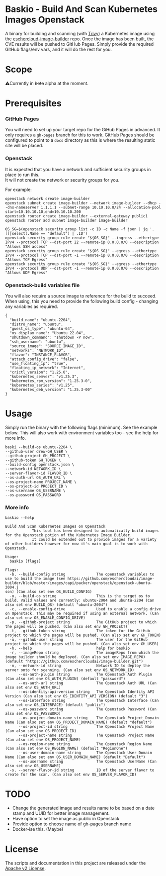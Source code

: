 # Baskio - Build And Scan Kubernetes Images Openstack

A binary for building and scanning (with [Trivy](https://github.com/aquasecurity/trivy)) a Kubernetes image using the [eschercloud-image-builder](https://github.com/eschercloudai/image-builder) repo.
Once the image has been built, the CVE results will be pushed to GitHub Pages. Simply provide the required GitHub flags/env vars, and it will do the rest for you.


# Scope

⚠️Currently in ~~beta~~ alpha at the moment.

# Prerequisites
### GitHub Pages
You will need to set up your target repo for the GiHub Pages in advanced.
It only requires a `gh-pages` branch for this to work.
GitHub Pages should be configured to point to a `docs` directory as this is where the resulting static site will be placed.

### Openstack
It is expected that you have a network and sufficient security groups in place to run this.<br>
It will not create the network or security groups for you.

For example:
```
openstack network create image-builder
openstack subnet create image-builder --network image-builder --dhcp --dns-nameserver 1.1.1.1 --subnet-range 10.10.10.0/24 --allocation-pool start=10.10.10.10,end=10.10.10.200
openstack router create image-builder --external-gateway public1
openstack router add subnet image-builder image-builder

OS_SG=$(openstack security group list -c ID -c Name -f json | jq '.[]|select(.Name == "default") | .ID')
openstack security group rule create "${OS_SG}" --ingress --ethertype IPv4 --protocol TCP --dst-port 22 --remote-ip 0.0.0.0/0 --description "Allows SSH access"
openstack security group rule create "${OS_SG}" --egress --ethertype IPv4 --protocol TCP --dst-port -1 --remote-ip 0.0.0.0/0 --description "Allows TCP Egress"
openstack security group rule create "${OS_SG}" --egress --ethertype IPv4 --protocol UDP --dst-port -1 --remote-ip 0.0.0.0/0 --description "Allows UDP Egress"
```

### Openstack-build variables file
You will also require a source image to reference for the build to succeed.
When using, this you need to provide the following build config - changing any variables as required.
```
{
  "build_name": "ubuntu-2204",
  "distro_name": "ubuntu",
  "guest_os_type": "ubuntu-64",
  "os_display_name": "Ubuntu 22.04",
  "shutdown_command": "shutdown -P now",
  "ssh_username": "ubuntu",
  "source_image": "SOURCE_IMAGE_ID",
  "networks": "NETWORK_ID",
  "flavor": "INSTANCE_FLAVOR",
  "attach_config_drive": "false",
  "use_floating_ip": "true",
  "floating_ip_network": "Internet",
  "crictl_version": "1.25.0",
  "kubernetes_semver": "v1.25.3",
  "kubernetes_rpm_version": "1.25.3-0",
  "kubernetes_series": "v1.25",
  "kubernetes_deb_version": "1.25.3-00"
}
```

# Usage

Simply run the binary with the following flags (minimum). See the example below.
This will also work with environment variables too - see the help for more info.
```shell
baski --build-os ubuntu-2204 \
--github-user drew-GH_USER \
--github-project GH_PROJECT \
--github-token GH_TOKEN \
--build-config openstack.json \
--network-id NETWORK_ID \
--server-flavor-id FLAVOR_ID \
--os-auth-url OS_AUTH_URL \
--os-project-name PROJECT_NAME \
--os-project-id PROJECT_ID \
--os-username OS_USERNAME \
--os-password OS_PASSWORD
```

### More info
```shell
baskio --help

Build And Scan Kubernetes Images on Openstack
            This tool has been designed to automatically build images for the Openstack potion of the Kubernetes Image Builder.
            It could be extended out to provide images for a variety of other builders however for now it's main goal is to work with Openstack.

Usage:
  baskio [flags]

Flags:
  -b, --build-config string              The openstack variables to use to build the image (see https://github.com/eschercloudai/image-builder/blob/master/images/capi/packer/openstack/openstack-ubuntu-2004.j
son) (Can also set env OS_BUILD_CONFIG)
  -o, --build-os string                  This is the target os to build. Valid values are currently: ubuntu-2004 and ubuntu-2204 (Can also set env BUILD_OS) (default "ubuntu-2004")
  -c, --enable-config-drive              Used to enable a config drive on Openstack. This may be required if using an external network. (Can also set env OS_ENABLE_CONFIG_DRIVE)
  -p, --github-project string            The GitHub project to which the pages will be pushed. (Can also set env GH_PROJECT)
  -t, --github-token string              The token for the GitHub project to which the pages will be pushed. (Can also set env GH_TOKEN)
  -u, --github-user string               The user for the GitHub project to which the pages will be pushed. (Can also set env GH_USER)
  -h, --help                             help for baskio
  -r, --imageRepo string                 The imageRepo from which the image builder should be deployed. (Can also set env IMAGE_REPO) (default "https://github.com/eschercloudai/image-builder.git")
  -n, --network-id string                Network ID to deploy the server onto for scanning. (Can also set env OS_NETWORK_ID)
      --os-auth-plugin string            The Openstack Auth Plugin (Can also set env OS_AUTH_PLUGIN) (default "password")
      --os-auth-url string               The Openstack Auth URL (Can also set env OS_AUTH_URL)
      --os-identity-api-version string   The Openstack Identity API Version (Can also set env OS_IDENTITY_API_VERSION) (default "3")
      --os-interface string              The Openstack Interface (Can also set env OS_INTERFACE) (default "public")
      --os-password string               The Openstack Password (Can also set env OS_PASSWORD)
      --os-project-domain-name string    The Openstack Project Domain Name (Can also set env OS_PROJECT_DOMAIN_NAME) (default "default")
      --os-project-id string             The Openstack Project Name (Can also set env OS_PROJECT_ID)
      --os-project-name string           The Openstack Project Name (Can also set env OS_PROJECT_NAME)
      --os-region-name string            The Openstack Region Name (Can also set env OS_REGION_NAME) (default "RegionOne")
      --os-user-domain-name string       The Openstack User Domain Name (Can also set env OS_USER_DOMAIN_NAME) (default "Default")
      --os-username string               The Openstack UserName (Can also set env OS_USERNAME)
  -s, --server-flavor-id string          ID of the server flavor to create for the scan. (Can also set env OS_SERVER_FLAVOR_ID)
```

# TODO
* Change the generated image and results name to be based on a date stamp and UUID for better image management.
* Have option to set the image as public in Openstack
* Provide option to choose name of gh-pages branch name
* Docker-ise this. (Maybe)


# License
The scripts and documentation in this project are released under the [Apache v2 License](LICENSE).